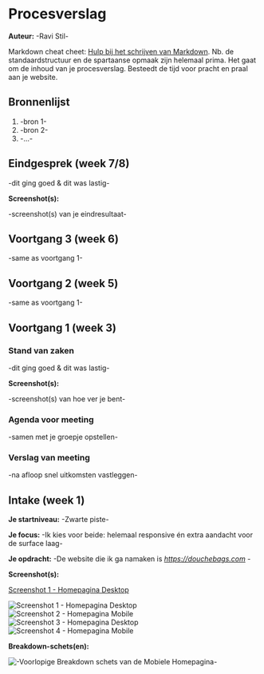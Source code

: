 # Procesverslag
**Auteur:** -Ravi Stil-

Markdown cheat cheet: [Hulp bij het schrijven van Markdown](https://github.com/adam-p/markdown-here/wiki/Markdown-Cheatsheet). Nb. de standaardstructuur en de spartaanse opmaak zijn helemaal prima. Het gaat om de inhoud van je procesverslag. Besteedt de tijd voor pracht en praal aan je website.



## Bronnenlijst
1. -bron 1-
2. -bron 2-
3. -...-



## Eindgesprek (week 7/8)

-dit ging goed & dit was lastig-

**Screenshot(s):**

-screenshot(s) van je eindresultaat-



## Voortgang 3 (week 6)

-same as voortgang 1-



## Voortgang 2 (week 5)

-same as voortgang 1-



## Voortgang 1 (week 3)

### Stand van zaken

-dit ging goed & dit was lastig-

**Screenshot(s):**

-screenshot(s) van hoe ver je bent-

### Agenda voor meeting

-samen met je groepje opstellen-

### Verslag van meeting

-na afloop snel uitkomsten vastleggen-



## Intake (week 1)

**Je startniveau:** -Zwarte piste-

**Je focus:** -Ik kies voor beide: helemaal responsive én extra aandacht voor de surface laag-

**Je opdracht:** -De website die ik ga namaken is *https://douchebags.com* -

**Screenshot(s):**

[Screenshot 1 - Homepagina Desktop](images/01-Homepagina-Desktop.png)

![Screenshot 1 - Homepagina Desktop](images/01-Homepagina-Desktop.png)
![Screenshot 2 - Homepagina Mobile](images/02-Homepagina-Mobile.png)
![Screenshot 3 - Homepagina Desktop](images/03-About-Desktop.png)
![Screenshot 4 - Homepagina Mobile](images/04-About-Mobile.png)



**Breakdown-schets(en):**

![-Voorlopige Breakdown schets van de Mobiele Homepagina-](images/05-Homepage_Mobile-Breakdown_schets.png)
